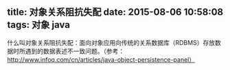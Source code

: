 title: 对象关系阻抗失配
date: 2015-08-06 10:58:08
tags: 对象 java
---
什么叫对象关系阻抗失配：面向对象应用向传统的关系数据库（RDBMS）存放数据时所遇到的数据表述不一致问题。（参考：http://www.infoq.com/cn/articles/java-object-persistence-panel）
